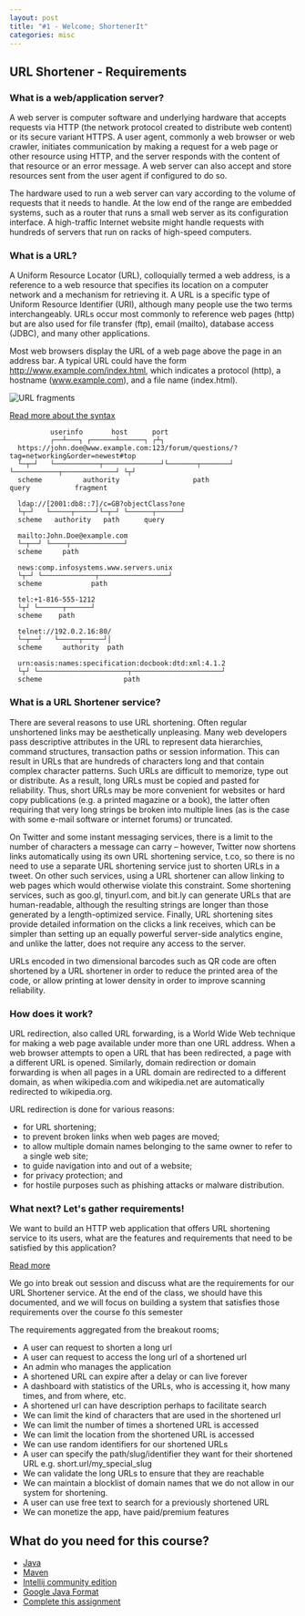 ```yaml
---
layout: post 
title: "#1 - Welcome; ShortenerIt"
categories: misc
---
```


## URL Shortener - Requirements

### What is a web/application server?

A web server is computer software and underlying hardware that accepts requests via HTTP (the network protocol created
to distribute web content) or its secure variant HTTPS. A user agent, commonly a web browser or web crawler, initiates
communication by making a request for a web page or other resource using HTTP, and the server responds with the content
of that resource or an error message. A web server can also accept and store resources sent from the user agent if
configured to do so.

The hardware used to run a web server can vary according to the volume of requests that it needs to handle. At the low
end of the range are embedded systems, such as a router that runs a small web server as its configuration interface. A
high-traffic Internet website might handle requests with hundreds of servers that run on racks of high-speed computers.

### What is a URL?

A Uniform Resource Locator (URL), colloquially termed a web address, is a reference to a web resource that specifies its
location on a computer network and a mechanism for retrieving it. A URL is a specific type of Uniform Resource
Identifier (URI), although many people use the two terms interchangeably. URLs occur most commonly to reference web
pages (http) but are also used for file transfer (ftp), email (mailto), database access (JDBC), and many other
applications.

Most web browsers display the URL of a web page above the page in an address bar. A typical URL could have the
form http://www.example.com/index.html, which indicates a protocol (http), a hostname (www.example.com), and a file
name (index.html).

![URL fragments](/advanced-java/assets/URI_syntax_diagram.svg.png)

[Read more about the syntax](https://en.wikipedia.org/wiki/URL#Syntax)

```
          userinfo       host      port
          ┌──┴───┐ ┌──────┴──────┐ ┌┴┐
  https://john.doe@www.example.com:123/forum/questions/?tag=networking&order=newest#top
  └─┬─┘   └───────────┬──────────────┘└───────┬───────┘ └───────────┬─────────────┘ └┬┘
  scheme          authority                  path                 query           fragment

  ldap://[2001:db8::7]/c=GB?objectClass?one
  └┬─┘   └─────┬─────┘└─┬─┘ └──────┬──────┘
  scheme   authority   path      query

  mailto:John.Doe@example.com
  └─┬──┘ └────┬─────────────┘
  scheme     path

  news:comp.infosystems.www.servers.unix
  └┬─┘ └─────────────┬─────────────────┘
  scheme            path

  tel:+1-816-555-1212
  └┬┘ └──────┬──────┘
  scheme    path

  telnet://192.0.2.16:80/
  └─┬──┘   └─────┬─────┘│
  scheme     authority  path

  urn:oasis:names:specification:docbook:dtd:xml:4.1.2
  └┬┘ └──────────────────────┬──────────────────────┘
  scheme                    path
```

### What is a URL Shortener service?

There are several reasons to use URL shortening. Often regular unshortened links may be aesthetically unpleasing. Many
web developers pass descriptive attributes in the URL to represent data hierarchies, command structures, transaction
paths or session information. This can result in URLs that are hundreds of characters long and that contain complex
character patterns. Such URLs are difficult to memorize, type out or distribute. As a result, long URLs must be copied
and pasted for reliability. Thus, short URLs may be more convenient for websites or hard copy publications (e.g. a
printed magazine or a book), the latter often requiring that very long strings be broken into multiple lines (as is the
case with some e-mail software or internet forums) or truncated.

On Twitter and some instant messaging services, there is a limit to the number of characters a message can carry –
however, Twitter now shortens links automatically using its own URL shortening service, t.co, so there is no need to use
a separate URL shortening service just to shorten URLs in a tweet. On other such services, using a URL shortener can
allow linking to web pages which would otherwise violate this constraint. Some shortening services, such as goo.gl,
tinyurl.com, and bit.ly can generate URLs that are human-readable, although the resulting strings are longer than those
generated by a length-optimized service. Finally, URL shortening sites provide detailed information on the clicks a link
receives, which can be simpler than setting up an equally powerful server-side analytics engine, and unlike the latter,
does not require any access to the server.

URLs encoded in two dimensional barcodes such as QR code are often shortened by a URL shortener in order to reduce the
printed area of the code, or allow printing at lower density in order to improve scanning reliability.

### How does it work?

URL redirection, also called URL forwarding, is a World Wide Web technique for making a web page available under more
than one URL address. When a web browser attempts to open a URL that has been redirected, a page with a different URL is
opened. Similarly, domain redirection or domain forwarding is when all pages in a URL domain are redirected to a
different domain, as when wikipedia.com and wikipedia.net are automatically redirected to wikipedia.org.

URL redirection is done for various reasons:

- for URL shortening;
- to prevent broken links when web pages are moved;
- to allow multiple domain names belonging to the same owner to refer to a single web site;
- to guide navigation into and out of a website;
- for privacy protection; and
- for hostile purposes such as phishing attacks or malware distribution.

### What next? Let's gather requirements!

We want to build an HTTP web application that offers URL shortening service to its users, what are the features and
requirements that need to be satisfied by this application?

[Read more](https://enkonix.com/blog/functional-requirements-vs-non-functional/)

We go into break out session and discuss what are the requirements for our URL Shortener service. At the end of the
class, we should have this documented, and we will focus on building a system that satisfies those requirements over the
course fo this semester

The requirements aggregated from the breakout rooms;

- A user can request to shorten a long url
- A user can request to access the long url of a shortened url
- An admin who manages the application
- A shortened URL can expire after a delay or can live forever
- A dashboard with statistics of the URLs, who is accessing it, how many times, and from where, etc.
- A shortened url can have description perhaps to facilitate search
- We can limit the kind of characters that are used in the shortened url
- We can limit the number of times a shortened URL is accessed
- We can limit the location from the shortened URL is accessed
- We can use random identifiers for our shortened URLs
- A user can specify the path/slug/identifier they want for their shortened URL e.g. short.url/my_special_slug
- We can validate the long URLs to ensure that they are reachable
- We can maintain a blocklist of domain names that we do not allow in our system for shortening.
- A user can use free text to search for a previously shortened URL
- We can monetize the app, have paid/premium features  

## What do you need for this course?

- [Java](https://www.oracle.com/java/technologies/downloads/)
- [Maven](https://maven.apache.org/install.html)
- [Intellij community edition](https://www.jetbrains.com/help/idea/installation-guide.html)
- [Google Java Format](https://plugins.jetbrains.com/plugin/8527-google-java-format)
- [Complete this assignment](https://classroom.github.com/a/wPm_PcDw)
